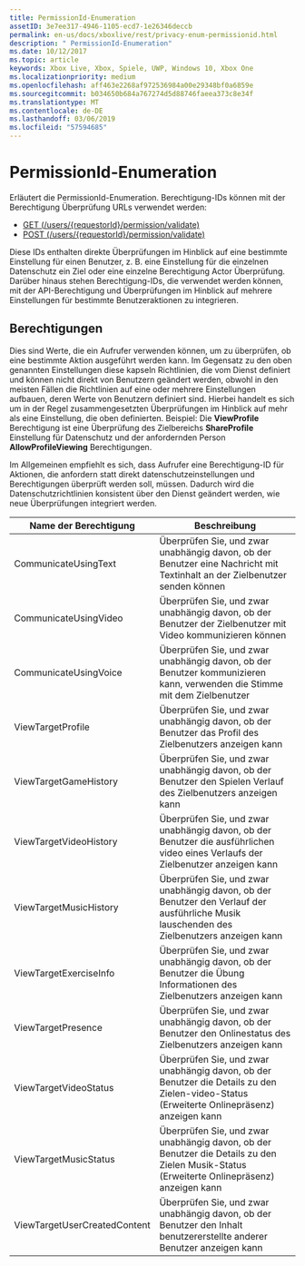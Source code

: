 ```yaml
---
title: PermissionId-Enumeration
assetID: 3e7ee317-4946-1105-ecd7-1e26346deccb
permalink: en-us/docs/xboxlive/rest/privacy-enum-permissionid.html
description: " PermissionId-Enumeration"
ms.date: 10/12/2017
ms.topic: article
keywords: Xbox Live, Xbox, Spiele, UWP, Windows 10, Xbox One
ms.localizationpriority: medium
ms.openlocfilehash: aff463e2268af972536984a00e29348bf0a6859e
ms.sourcegitcommit: b034650b684a767274d5d88746faeea373c8e34f
ms.translationtype: MT
ms.contentlocale: de-DE
ms.lasthandoff: 03/06/2019
ms.locfileid: "57594685"
---
```

# <a name="permissionid-enumeration"></a>PermissionId-Enumeration
Erläutert die PermissionId-Enumeration.
Berechtigung-IDs können mit der Berechtigung Überprüfung URLs verwendet werden:

   * [GET (/users/{requestorId}/permission/validate)](../uri/privacy/uri-privacyusersrequestoridpermissionvalidateget.md)
   * [POST (/users/{requestorId}/permission/validate)](../uri/privacy/uri-privacyusersrequestoridpermissionvalidatepost.md)

Diese IDs enthalten direkte Überprüfungen im Hinblick auf eine bestimmte Einstellung für einen Benutzer, z. B. eine Einstellung für die einzelnen Datenschutz ein Ziel oder eine einzelne Berechtigung Actor Überprüfung. Darüber hinaus stehen Berechtigung-IDs, die verwendet werden können, mit der API-Berechtigung und Überprüfungen im Hinblick auf mehrere Einstellungen für bestimmte Benutzeraktionen zu integrieren.

<a id="ID4EIB"></a>


## <a name="permissions"></a>Berechtigungen

Dies sind Werte, die ein Aufrufer verwenden können, um zu überprüfen, ob eine bestimmte Aktion ausgeführt werden kann. Im Gegensatz zu den oben genannten Einstellungen diese kapseln Richtlinien, die vom Dienst definiert und können nicht direkt von Benutzern geändert werden, obwohl in den meisten Fällen die Richtlinien auf eine oder mehrere Einstellungen aufbauen, deren Werte von Benutzern definiert sind. Hierbei handelt es sich um in der Regel zusammengesetzten Überprüfungen im Hinblick auf mehr als eine Einstellung, die oben definierten. Beispiel: Die <b>ViewProfile</b> Berechtigung ist eine Überprüfung des Zielbereichs <b>ShareProfile</b> Einstellung für Datenschutz und der anfordernden Person <b>AllowProfileViewing</b> Berechtigungen.

Im Allgemeinen empfiehlt es sich, dass Aufrufer eine Berechtigung-ID für Aktionen, die anfordern statt direkt datenschutzeinstellungen und Berechtigungen überprüft werden soll, müssen. Dadurch wird die Datenschutzrichtlinien konsistent über den Dienst geändert werden, wie neue Überprüfungen integriert werden.

| Name der Berechtigung| Beschreibung|
| --- | --- |
| CommunicateUsingText| Überprüfen Sie, und zwar unabhängig davon, ob der Benutzer eine Nachricht mit Textinhalt an der Zielbenutzer senden können|
| CommunicateUsingVideo| Überprüfen Sie, und zwar unabhängig davon, ob der Benutzer der Zielbenutzer mit Video kommunizieren können|
| CommunicateUsingVoice| Überprüfen Sie, und zwar unabhängig davon, ob der Benutzer kommunizieren kann, verwenden die Stimme mit dem Zielbenutzer|
| ViewTargetProfile| Überprüfen Sie, und zwar unabhängig davon, ob der Benutzer das Profil des Zielbenutzers anzeigen kann|
| ViewTargetGameHistory| Überprüfen Sie, und zwar unabhängig davon, ob der Benutzer den Spielen Verlauf des Zielbenutzers anzeigen kann|
| ViewTargetVideoHistory| Überprüfen Sie, und zwar unabhängig davon, ob der Benutzer die ausführlichen video eines Verlaufs der Zielbenutzer anzeigen kann|
| ViewTargetMusicHistory| Überprüfen Sie, und zwar unabhängig davon, ob der Benutzer den Verlauf der ausführliche Musik lauschenden des Zielbenutzers anzeigen kann|
| ViewTargetExerciseInfo| Überprüfen Sie, und zwar unabhängig davon, ob der Benutzer die Übung Informationen des Zielbenutzers anzeigen kann|
| ViewTargetPresence| Überprüfen Sie, und zwar unabhängig davon, ob der Benutzer den Onlinestatus des Zielbenutzers anzeigen kann|
| ViewTargetVideoStatus| Überprüfen Sie, und zwar unabhängig davon, ob der Benutzer die Details zu den Zielen-video-Status (Erweiterte Onlinepräsenz) anzeigen kann|
| ViewTargetMusicStatus| Überprüfen Sie, und zwar unabhängig davon, ob der Benutzer die Details zu den Zielen Musik-Status (Erweiterte Onlinepräsenz) anzeigen kann|
| ViewTargetUserCreatedContent| Überprüfen Sie, und zwar unabhängig davon, ob der Benutzer den Inhalt benutzererstellte anderer Benutzer anzeigen kann|
